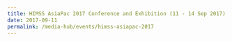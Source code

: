 ```yaml
---
title: HIMSS AsiaPac 2017 Conference and Exhibition (11 - 14 Sep 2017)
date: 2017-09-11
permalink: /media-hub/events/himss-asiapac-2017
---
```

